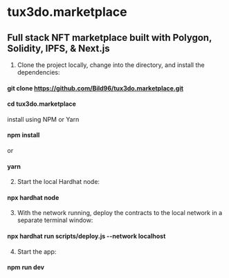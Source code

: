 # tux3do.marketplace

## Full stack NFT marketplace built with Polygon, Solidity, IPFS, & Next.js

1. Clone the project locally, change into the directory, and install the dependencies:

#### git clone https://github.com/Bild96/tux3do.marketplace.git

#### cd tux3do.marketplace

install using NPM or Yarn

#### npm install

or

#### yarn

2. Start the local Hardhat node:

#### npx hardhat node

3. With the network running, deploy the contracts to the 
local network in a separate terminal window:

#### npx hardhat run scripts/deploy.js --network localhost

4. Start the app:

#### npm run dev
